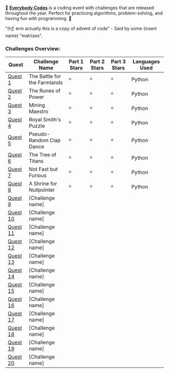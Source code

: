 🐤 [**Everybody Codes**](https://everybody.codes/) is a coding event with challenges that are released throughout the year. Perfect for practicing algorithms, problem-solving, and having fun with programming. 🐤

"🤓☝️ erm actually this is a copy of advent of code" - Said by some (insert name) "matrizes".

### Challenges Overview:

| Quest   | Challenge Name          | Part 1 Stars | Part 2 Stars | Part 3 Stars | Languages Used        |
|-------|-------------------------|--------------|--------------|--------------|-----------------------|
| [Quest 1](https://everybody.codes/event/2024/quests/1) | The Battle for the Farmlands | ⭐️ | ⭐️ | ⭐️ | Python |
| [Quest 2](https://everybody.codes/event/2024/quests/2) | The Runes of Power   | ⭐️ | ⭐️ | ⭐️ | Python |
| [Quest 3](https://everybody.codes/event/2024/quests/3) | Mining Maestro      | ⭐️ | ⭐️ | ⭐️ | Python |
| [Quest 4](https://everybody.codes/event/2024/quests/4) | Royal Smith's Puzzle      | ⭐️ | ⭐️ | ⭐️ | Python |
| [Quest 5](https://everybody.codes/event/2024/quests/5) | Pseudo-Random Clap Dance      | ⭐️ | ⭐️ | ⭐️ | Python |
| [Quest 6](https://everybody.codes/event/2024/quests/6) | The Tree of Titans      | ⭐️ | ⭐️ | ⭐️ | Python |
| [Quest 7](https://everybody.codes/event/2024/quests/7) | Not Fast but Furious      | ⭐️ | ⭐️ | ⭐️ | Python |
| [Quest 8](https://everybody.codes/event/2024/quests/8) | A Shrine for Nullpointer      | ⭐️ | ⭐️ | ⭐️ | Python |
| [Quest 9](https://everybody.codes/event/2024/quests/9) | [Challenge name]      | | | | |
| [Quest 10](https://everybody.codes/event/2024/quests/10) | [Challenge name]      | | | | |
| [Quest 11](https://everybody.codes/event/2024/quests/11) | [Challenge name]      | | | | |
| [Quest 12](https://everybody.codes/event/2024/quests/12) | [Challenge name]      | | | | |
| [Quest 13](https://everybody.codes/event/2024/quests/13) | [Challenge name]      | | | | |
| [Quest 14](https://everybody.codes/event/2024/quests/14) | [Challenge name]      | | | | |
| [Quest 15](https://everybody.codes/event/2024/quests/15) | [Challenge name]      | | | | |
| [Quest 16](https://everybody.codes/event/2024/quests/16) | [Challenge name]      | | | | |
| [Quest 17](https://everybody.codes/event/2024/quests/17) | [Challenge name]      | | | | |
| [Quest 18](https://everybody.codes/event/2024/quests/18) | [Challenge name]      | | | | |
| [Quest 19](https://everybody.codes/event/2024/quests/19) | [Challenge name]      | | | | |
| [Quest 20](https://everybody.codes/event/2024/quests/20) | [Challenge name]      | | | | |